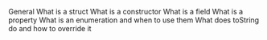 General
What is a struct
What is a constructor
What is a field
What is a property
What is an enumeration and when to use them
What does toString do and how to override it